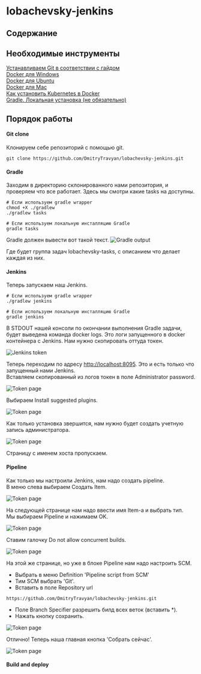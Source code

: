 # lobachevsky-jenkins

## Содержание
<!-- toc -->

## Необходимые инструменты
[Устанавливаем Git в соответствии с гайдом](https://git-scm.com/book/ru/v2/Введение-Установка-Git)  
[Docker для Windows](https://docs.docker.com/docker-for-windows/install/)  
[Docker для Ubuntu](https://docs.docker.com/engine/install/ubuntu/)  
[Docker для Mac](https://docs.docker.com/docker-for-mac/install/)  
[Как установить Kubernetes в Docker](https://birthday.play-with-docker.com/kubernetes-docker-desktop/)  
[Gradle. Локальная установка (не обязательно)](https://gradle.org/install/)

## Порядок работы

#### Git clone
Клонируем себе репозиторий с помощью git.
```shell script
git clone https://github.com/DmitryTravyan/lobachevsky-jenkins.git
```

#### Gradle
Заходим в директорию склонированного нами репозитория, и проверяем что все работает. Здесь мы смотри какие tasks на доступны.
```shell script
# Если используем gradle wrapper
chmod +X ./gradlew
./gradlew tasks

# Если используем локальную инсталляцию Gradle
gradle tasks
```
Gradle должен вывести вот такой текст.
![Gradle output](images/tasks.png "lobachevsky tasks with description")

Где будет группа задач lobachevsky-tasks, с описанием что делает каждая из них.  

#### Jenkins
Теперь запускаем наш Jenkins.
```shell script
# Если используем gradle wrapper
./gradlew jenkins

# Если используем локальную инсталляцию Gradle
gradle jenkins
```

В STDOUT нашей консоли по окончании выполнения Gradle задачи, будет выведена команда docker logs.
Это логи запущенного в docker контейнера с Jenkins. Нам нужно скопировать оттуда токен.

![Jenkins token](images/admin_token.png "Token for unlock Jenkins")

Теперь переходим по адресу [http://localhost:8095](http://localhost:8095).
Это и есть только что запущенный нами Jenkins.  
Вставляем скопированный из логов токен в поле Administrator password.

![Token page](images/insert_token.png "Insert token to this window")

Выбираем Install suggested plugins.

![Token page](images/suggested_plugins.png "Insert token to this window")

Как только установка звершится, нам нужно будет создать учетную запись администратора.

![Token page](images/create_admin.png "Insert token to this window")

Страницу с именем хоста пропускаем.

#### Pipeline

Как только мы настроили Jenkins, нам надо создать pipeline.  
В меню слева выбираем Создать Item.

![Token page](images/create_item.png "Insert token to this window")

На следующей странице нам надо ввести имя Item-а и выбрать тип.  
Мы выбираем Pipeline и нажимаем OK.

![Token page](images/pipeline.png "Insert token to this window")

Ставим галочку Do not allow concurrent builds.

![Token page](images/concurrent_build.png "Insert token to this window")

На этой же странице, но уже в блоке Pipeline нам надо настроить SCM.
- Выбрать в меню Definition 'Pipeline script from SCM'
- Тим SCM выбрать 'Git'.
- Вставить в поле Repository url
```
https://github.com/DmitryTravyan/lobachevsky-jenkins.git
```
- Поле Branch Specifier разрешить билд всех веток (вставить *).
- Нажать кнопку сохранить.

![Token page](images/pipeline_scm.png "Insert token to this window")

Отлично! Теперь наша главная кнопка 'Собрать сейчас'.

![Token page](images/run_pipeline.png "Insert token to this window")

#### Build and deploy

